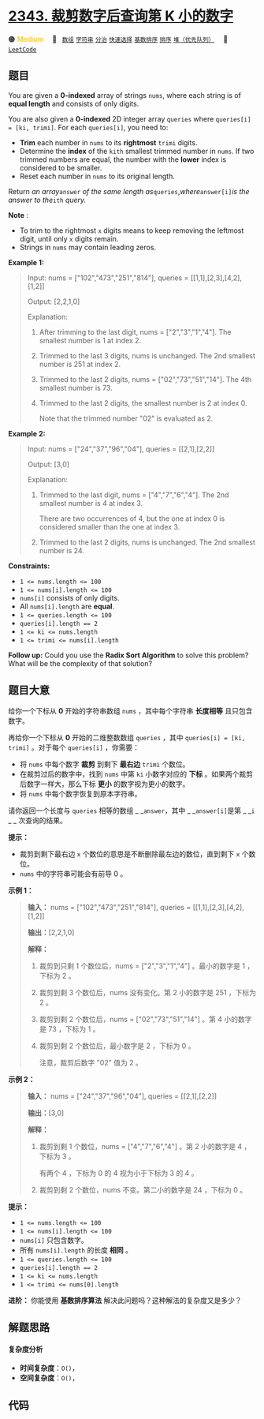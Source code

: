 # [2343. 裁剪数字后查询第 K 小的数字](https://leetcode.com/problems/query-kth-smallest-trimmed-number)

🟠 <font color=#ffb800>Medium</font>&emsp; 🔖&ensp; [`数组`](/leetcode-js/outline/tag/array.md) [`字符串`](/leetcode-js/outline/tag/string.md) [`分治`](/leetcode-js/outline/tag/divide-and-conquer.md) [`快速选择`](/leetcode-js/outline/tag/quickselect.md) [`基数排序`](/leetcode-js/outline/tag/radix-sort.md) [`排序`](/leetcode-js/outline/tag/sorting.md) [`堆（优先队列）`](/leetcode-js/outline/tag/heap-priority-queue.md)&emsp; 🔗&ensp;[`LeetCode`](https://leetcode.com/problems/query-kth-smallest-trimmed-number)

## 题目

You are given a **0-indexed** array of strings `nums`, where each string is of
**equal length** and consists of only digits.

You are also given a **0-indexed** 2D integer array `queries` where
`queries[i] = [ki, trimi]`. For each `queries[i]`, you need to:

  * **Trim** each number in `nums` to its **rightmost** `trimi` digits.
  * Determine the **index** of the `kith` smallest trimmed number in `nums`. If two trimmed numbers are equal, the number with the **lower** index is considered to be smaller.
  * Reset each number in `nums` to its original length.

Return _an array_`answer` _of the same length
as_`queries`,_where_`answer[i]`_is the answer to the_`ith` _query._

**Note** :

  * To trim to the rightmost `x` digits means to keep removing the leftmost digit, until only `x` digits remain.
  * Strings in `nums` may contain leading zeros.



**Example 1:**

> Input: nums = ["102","473","251","814"], queries = [[1,1],[2,3],[4,2],[1,2]]
> 
> Output: [2,2,1,0]
> 
> Explanation:
> 
> 1. After trimming to the last digit, nums = ["2","3","1","4"]. The smallest number is 1 at index 2.
> 
> 2. Trimmed to the last 3 digits, nums is unchanged. The 2nd smallest number is 251 at index 2.
> 
> 3. Trimmed to the last 2 digits, nums = ["02","73","51","14"]. The 4th smallest number is 73.
> 
> 4. Trimmed to the last 2 digits, the smallest number is 2 at index 0.
> 
>    Note that the trimmed number "02" is evaluated as 2.

**Example 2:**

> Input: nums = ["24","37","96","04"], queries = [[2,1],[2,2]]
> 
> Output: [3,0]
> 
> Explanation:
> 
> 1. Trimmed to the last digit, nums = ["4","7","6","4"]. The 2nd smallest number is 4 at index 3.
> 
>    There are two occurrences of 4, but the one at index 0 is considered smaller than the one at index 3.
> 
> 2. Trimmed to the last 2 digits, nums is unchanged. The 2nd smallest number is 24.

**Constraints:**

  * `1 <= nums.length <= 100`
  * `1 <= nums[i].length <= 100`
  * `nums[i]` consists of only digits.
  * All `nums[i].length` are **equal**.
  * `1 <= queries.length <= 100`
  * `queries[i].length == 2`
  * `1 <= ki <= nums.length`
  * `1 <= trimi <= nums[i].length`



**Follow up:** Could you use the **Radix Sort Algorithm** to solve this
problem? What will be the complexity of that solution?


## 题目大意

给你一个下标从 **0**  开始的字符串数组 `nums` ，其中每个字符串 **长度相等**  且只包含数字。

再给你一个下标从 **0**  开始的二维整数数组 `queries` ，其中 `queries[i] = [ki, trimi]` 。对于每个
`queries[i]` ，你需要：

  * 将 `nums` 中每个数字 **裁剪**  到剩下 **最右边**  `trimi` 个数位。
  * 在裁剪过后的数字中，找到 `nums` 中第 `ki` 小数字对应的 **下标**  。如果两个裁剪后数字一样大，那么下标 **更小**  的数字视为更小的数字。
  * 将 `nums` 中每个数字恢复到原本字符串。

请你返回一个长度与 `queries` 相等的数组 _ _`answer`，其中 _ _`answer[i]`是第 _ _`i` _ _ 次查询的结果。

**提示：**

  * 裁剪到剩下最右边 `x` 个数位的意思是不断删除最左边的数位，直到剩下 `x` 个数位。
  * `nums` 中的字符串可能会有前导 0 。



**示例 1：**

> 
> 
> 
> 
> 
> **输入：** nums = ["102","473","251","814"], queries = [[1,1],[2,3],[4,2],[1,2]]
> 
> **输出：**[2,2,1,0]
> 
> **解释：**
> 
> 1. 裁剪到只剩 1 个数位后，nums = ["2","3","1","4"] 。最小的数字是 1 ，下标为 2 。
> 
> 2. 裁剪到剩 3 个数位后，nums 没有变化。第 2 小的数字是 251 ，下标为 2 。
> 
> 3. 裁剪到剩 2 个数位后，nums = ["02","73","51","14"] 。第 4 小的数字是 73 ，下标为 1 。
> 
> 4. 裁剪到剩 2 个数位后，最小数字是 2 ，下标为 0 。
> 
>    注意，裁剪后数字 "02" 值为 2 。
> 
> 

**示例 2：**

> 
> 
> 
> 
> 
> **输入：** nums = ["24","37","96","04"], queries = [[2,1],[2,2]]
> 
> **输出：**[3,0]
> 
> **解释：**
> 
> 1. 裁剪到剩 1 个数位，nums = ["4","7","6","4"] 。第 2 小的数字是 4 ，下标为 3 。
> 
>    有两个 4 ，下标为 0 的 4 视为小于下标为 3 的 4 。
> 
> 2. 裁剪到剩 2 个数位，nums 不变。第二小的数字是 24 ，下标为 0 。
> 
> 



**提示：**

  * `1 <= nums.length <= 100`
  * `1 <= nums[i].length <= 100`
  * `nums[i]` 只包含数字。
  * 所有 `nums[i].length` 的长度 **相同**  。
  * `1 <= queries.length <= 100`
  * `queries[i].length == 2`
  * `1 <= ki <= nums.length`
  * `1 <= trimi <= nums[0].length`



**进阶：** 你能使用 **基数排序算法** 解决此问题吗？这种解法的复杂度又是多少？


## 解题思路

#### 复杂度分析

- **时间复杂度**：`O()`，
- **空间复杂度**：`O()`，

## 代码

```javascript

```